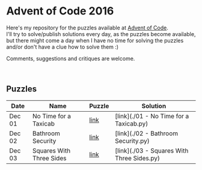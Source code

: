 # Advent of Code 2016

Here's my repository for the puzzles available at [Advent of Code](http://adventofcode.com/).  
I'll try to solve/publish solutions every day, as the puzzles become available, but there might come a day when I have no time for solving the puzzles and/or don't have a clue how to solve them :)

Comments, suggestions and critiques are welcome.

&nbsp;

## Puzzles

Date | Name | Puzzle | Solution
--- | --- | --- | ---
Dec 01 | No Time for a Taxicab | [link](http://adventofcode.com/2016/day/1) | [link](./01 - No Time for a Taxicab.py)
Dec 02 | Bathroom Security | [link](http://adventofcode.com/2016/day/2) | [link](./02 - Bathroom Security.py)
Dec 03 | Squares With Three Sides | [link](http://adventofcode.com/2016/day/3) | [link](./03 - Squares With Three Sides.py)
